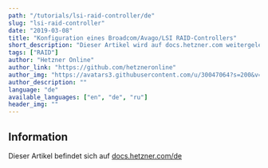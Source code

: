 ```yaml
---
path: "/tutorials/lsi-raid-controller/de"
slug: "lsi-raid-controller"
date: "2019-03-08"
title: "Konfiguration eines Broadcom/Avago/LSI RAID-Controllers"
short_description: "Dieser Artikel wird auf docs.hetzner.com weitergeleitet."
tags: ["RAID"]
author: "Hetzner Online"
author_link: "https://github.com/hetzneronline"
author_img: "https://avatars3.githubusercontent.com/u/30047064?s=200&v=4"
author_description: ""
language: "de"
available_languages: ["en", "de", "ru"]
header_img: ""
---
```


## Information

Dieser Artikel befindet sich auf [docs.hetzner.com/de](https://docs.hetzner.com/de/robot/dedicated-server/raid/lsi-raid-controller/)